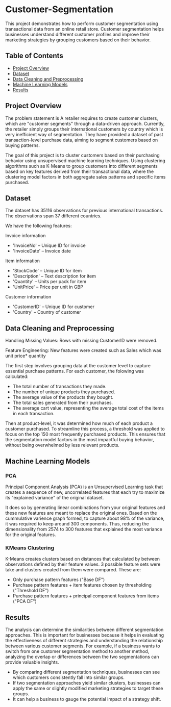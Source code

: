 # Customer-Segmentation
This project demonstrates how to perform customer segmentation using transactional data from an online retail store. Customer segmentation helps businesses understand different customer profiles and improve their marketing strategies by grouping customers based on their behavior.

## Table of Contents
- [Project Overview](#Project-Overview)
- [Dataset](#Dataset)
- [Data Cleaning and Preprocessing](#Data-Cleaning-and-Preprocessing)
- [Machine Learning Models](#machine-learning-models)
- [Results](#results)


## Project Overview
The problem statement is
A retailer requires to create customer clusters, which are "customer segments" through a data-driven approach. Currently, the retailer simply groups their international customers by country which is very inefficient way of segmentation. They have provided a dataset of past transaction-level purchase data, aiming to segment customers based on buying patterns.

The goal of this project is to cluster customers based on their purchasing behavior using unsupervised machine learning techniques. Using clustering algorithms such as K-Means to group customers into different segments based on key features derived from their transactional data, where the clustering model factors in both aggregate sales patterns and specific items purchased.


## Dataset
The dataset has 35116 observations for previous international transactions.
The observations span 37 different countries.

We have the following features:

Invoice information

- 'InvoiceNo' – Unique ID for invoice
- 'InvoiceDate' – Invoice date

Item information

- 'StockCode' – Unique ID for item
- 'Description' – Text description for item
- 'Quantity' – Units per pack for item
- 'UnitPrice' – Price per unit in GBP

Customer information

- 'CustomerID' – Unique ID for customer
- 'Country' – Country of customer

## Data Cleaning and Preprocessing

Handling Missing Values: Rows with missing CustomerID were removed.

Feature Engineering: New features were created such as Sales which was unit price* quantity

The first step involves grouping data at the customer level to capture essential purchase patterns. For each customer, the folowing was calculated:
- The total number of transactions they made.
- The number of unique products they purchased.
- The average value of the products they bought.
- The total sales generated from their purchases.
- The average cart value, representing the average total cost of the items in each transaction.

Then at product-level, it was determined how much of each product a customer purchased. To streamline this process, a threshold was applied to focus on the top 150 most frequently purchased products. This ensures that the segmentation model factors in the most impactful buying behavior, without being overwhelmed by less relevant products.

## Machine Learning Models
### PCA
Principal Component Analysis (PCA) is an Unsupervised Learning task that creates a sequence of new, uncorrelated features that each try to maximize its "explained variance" of the original dataset.

It does so by generating linear combinations from your original features and these new features are meant to replace the original ones.
Based on the cummulative varience graph formed, to capture about 98% of the variance, it was required to keep around 300 components. Thus, reducing the dimensionality from 2574 to 300 features that explained the most variance for the original features.

### KMeans Clustering
 K-Means creates clusters based on distances that calculated by between observations defined by their feature values.
 3 possible feature sets were take and clusters created from them were compared. These are:

- Only purchase pattern features ("Base DF")
- Purchase pattern features + item features chosen by thresholding ("Threshold DF")
- Purchase pattern features + principal component features from items ("PCA DF")

## Results
The analysis can determine the similarities between different segmentation approaches. This is important for businesses because it helps in evaluating the effectiveness of different strategies and understanding the relationship between various customer segments. For example, if a business wants to switch from one customer segmentation method to another method, analyzing the overlap or differences between the two segmentations can provide valuable insights.

- By comparing different segmentation techniques, businesses can see which customers consistently fall into similar groups.
- If two segmentation approaches yield similar clusters, businesses can apply the same or slightly modified marketing strategies to target these groups.
- It can help a business to gauge the potential impact of a strategy shift.
